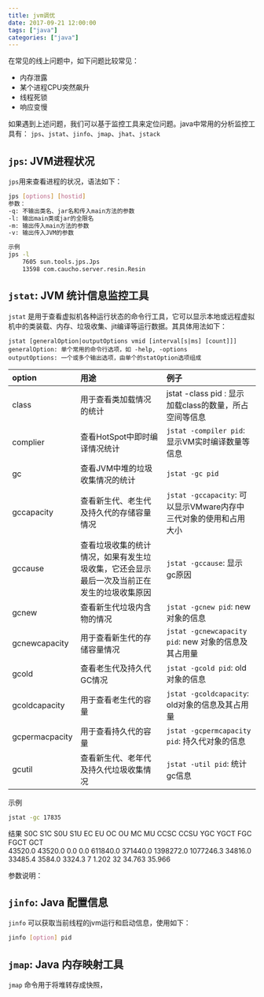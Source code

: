 ```yaml
---
title: jvm调优
date: 2017-09-21 12:00:00
tags: ["java"]
categories: ["java"]
---
```


在常见的线上问题中，如下问题比较常见：
- 内存泄露
- 某个进程CPU突然飙升
- 线程死锁
- 响应变慢

如果遇到上述问题，我们可以基于监控工具来定位问题。java中常用的分析监控工具有： `jps`、`jstat`、`jinfo`、`jmap`、`jhat`、`jstack`

## `jps`: JVM进程状况
`jps`用来查看进程的状况，语法如下：

```bash
jps [options] [hostid]
参数：
-q: 不输出类名、jar名和传入main方法的参数
-l: 输出main类或jar的全限名
-m: 输出传入main方法的参数
-v: 输出传入JVM的参数

示例
jps -l
    7605 sun.tools.jps.Jps
    13598 com.caucho.server.resin.Resin
```

## `jstat`: JVM 统计信息监控工具
`jstat` 是用于查看虚拟机各种运行状态的命令行工具，它可以显示本地或远程虚拟机中的类装载、内存、垃圾收集、jit编译等运行数据。其具体用法如下：

```
jstat [generalOption|outputOptions vmid [interval[s|ms] [count]]]
generalOption: 单个常用的命令行选项，如 -help, -options
outputOptions: 一个或多个输出选项，由单个的statOption选项组成
```

option   | 用途  | 例子 
:------  |:-----------------|:---------
class    | 用于查看类加载情况的统计 | jstat -class pid : 显示加载class的数量，所占空间等信息
complier | 查看HotSpot中即时编译情况统计 | `jstat -compiler pid`: 显示VM实时编译数量等信息
gc       | 查看JVM中堆的垃圾收集情况的统计| `jstat -gc pid`
gccapacity| 查看新生代、老生代及持久代的存储容量情况 | `jstat -gccapacity`: 可以显示VMware内存中三代对象的使用和占用大小
gccause  | 查看垃圾收集的统计情况，如果有发生垃圾收集，它还会显示最后一次及当前正在发生的垃圾收集原因 | `jstat -gccause`: 显示gc原因
gcnew    | 查看新生代垃圾内含物的情况   | `jstat -gcnew pid`: new 对象的信息
gcnewcapacity | 用于查看新生代的存储容量情况 | `jstat -gcnewcapacity pid`: new 对象的信息及其占用量
gcold    | 查看老生代及持久代GC情况   | `jstat -gcold pid`: old 对象的信息
gcoldcapacity | 用于查看老生代的容量  | `jstat -gcoldcapacity`: old对象的信息及其占用量
gcpermacpacity | 用于查看持久代的容量 | `jstat -gcpermcapacity pid`: 持久代对象的信息
gcutil   | 查看新生代、老年代及持久代垃圾收集情况 | `jstat -util pid`: 统计gc信息

示例
```bash
jstat -gc 17835
```
结果
 S0C    S1C    S0U    S1U      EC       EU        OC         OU       MC     MU    CCSC   CCSU   YGC     YGCT    FGC    FGCT     GCT   
43520.0 43520.0  0.0    0.0   611840.0 371440.0 1398272.0  1077246.3  34816.0 33485.4 3584.0 3324.3      7    1.202  32     34.763   35.966

参数说明：


## `jinfo`: Java 配置信息
`jinfo` 可以获取当前线程的jvm运行和启动信息，使用如下：
```bash
jinfo [option] pid
```

## `jmap`: Java 内存映射工具
`jmap` 命令用于将堆转存成快照，
